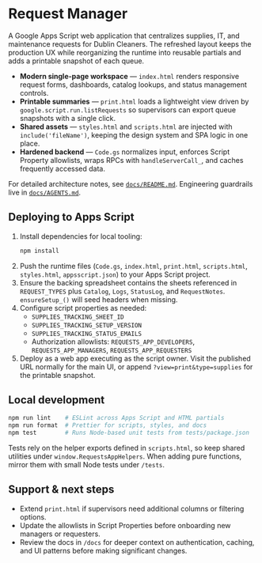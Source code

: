 # Request Manager

A Google Apps Script web application that centralizes supplies, IT, and maintenance requests for Dublin Cleaners. The refreshed layout keeps the production UX while reorganizing the runtime into reusable partials and adds a printable snapshot of each queue.

- **Modern single-page workspace** — `index.html` renders responsive request forms, dashboards, catalog lookups, and status management controls.
- **Printable summaries** — `print.html` loads a lightweight view driven by `google.script.run.listRequests` so supervisors can export queue snapshots with a single click.
- **Shared assets** — `styles.html` and `scripts.html` are injected with `include('fileName')`, keeping the design system and SPA logic in one place.
- **Hardened backend** — `Code.gs` normalizes input, enforces Script Property allowlists, wraps RPCs with `handleServerCall_`, and caches frequently accessed data.

For detailed architecture notes, see [`docs/README.md`](docs/README.md). Engineering guardrails live in [`docs/AGENTS.md`](docs/AGENTS.md).

## Deploying to Apps Script

1. Install dependencies for local tooling:
   ```bash
   npm install
   ```
2. Push the runtime files (`Code.gs`, `index.html`, `print.html`, `scripts.html`, `styles.html`, `appsscript.json`) to your Apps Script project.
3. Ensure the backing spreadsheet contains the sheets referenced in `REQUEST_TYPES` plus `Catalog`, `Logs`, `StatusLog`, and `RequestNotes`. `ensureSetup_()` will seed headers when missing.
4. Configure script properties as needed:
   - `SUPPLIES_TRACKING_SHEET_ID`
   - `SUPPLIES_TRACKING_SETUP_VERSION`
   - `SUPPLIES_TRACKING_STATUS_EMAILS`
   - Authorization allowlists: `REQUESTS_APP_DEVELOPERS`, `REQUESTS_APP_MANAGERS`, `REQUESTS_APP_REQUESTERS`
5. Deploy as a web app executing as the script owner. Visit the published URL normally for the main UI, or append `?view=print&type=supplies` for the printable snapshot.

## Local development

```bash
npm run lint    # ESLint across Apps Script and HTML partials
npm run format  # Prettier for scripts, styles, and docs
npm test        # Runs Node-based unit tests from tests/package.json
```

Tests rely on the helper exports defined in `scripts.html`, so keep shared utilities under `window.RequestsAppHelpers`. When adding pure functions, mirror them with small Node tests under `/tests`.

## Support & next steps

- Extend `print.html` if supervisors need additional columns or filtering options.
- Update the allowlists in Script Properties before onboarding new managers or requesters.
- Review the docs in `/docs` for deeper context on authentication, caching, and UI patterns before making significant changes.
